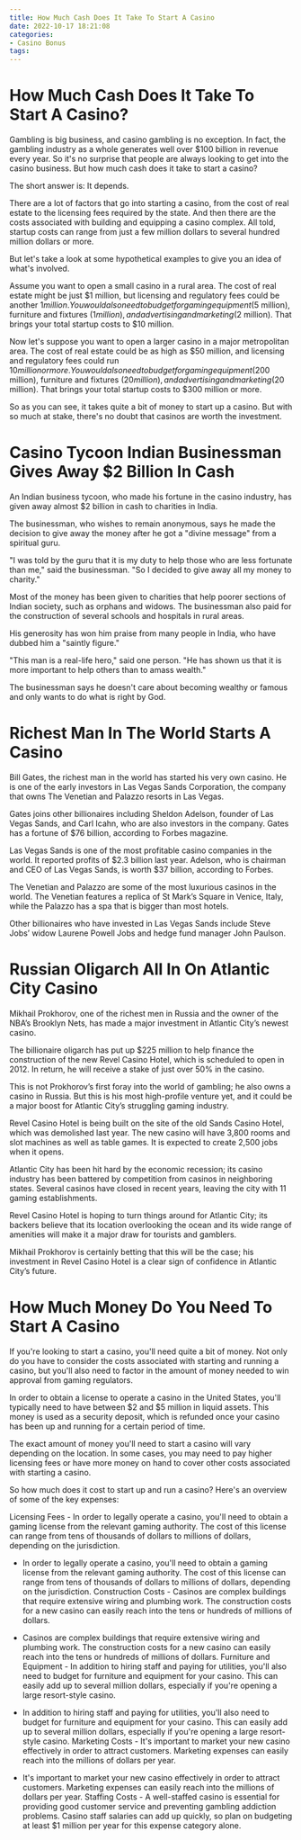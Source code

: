```yaml
---
title: How Much Cash Does It Take To Start A Casino
date: 2022-10-17 18:21:08
categories:
- Casino Bonus
tags:
---
```



#  How Much Cash Does It Take To Start A Casino?

Gambling is big business, and casino gambling is no exception. In fact, the gambling industry as a whole generates well over $100 billion in revenue every year. So it's no surprise that people are always looking to get into the casino business. But how much cash does it take to start a casino?

The short answer is: It depends.

There are a lot of factors that go into starting a casino, from the cost of real estate to the licensing fees required by the state. And then there are the costs associated with building and equipping a casino complex. All told, startup costs can range from just a few million dollars to several hundred million dollars or more.

But let's take a look at some hypothetical examples to give you an idea of what's involved.

Assume you want to open a small casino in a rural area. The cost of real estate might be just $1 million, but licensing and regulatory fees could be another $1 million. You would also need to budget for gaming equipment ($5 million), furniture and fixtures ($1 million), and advertising and marketing ($2 million). That brings your total startup costs to $10 million.

Now let's suppose you want to open a larger casino in a major metropolitan area. The cost of real estate could be as high as $50 million, and licensing and regulatory fees could run $10 million or more. You would also need to budget for gaming equipment ($200 million), furniture and fixtures ($20 million), and advertising and marketing ($20 million). That brings your total startup costs to $300 million or more.

So as you can see, it takes quite a bit of money to start up a casino. But with so much at stake, there's no doubt that casinos are worth the investment.

#  Casino Tycoon Indian Businessman Gives Away $2 Billion In Cash

An Indian business tycoon, who made his fortune in the casino industry, has given away almost $2 billion in cash to charities in India.

The businessman, who wishes to remain anonymous, says he made the decision to give away the money after he got a "divine message" from a spiritual guru.

"I was told by the guru that it is my duty to help those who are less fortunate than me," said the businessman. "So I decided to give away all my money to charity."

Most of the money has been given to charities that help poorer sections of Indian society, such as orphans and widows. The businessman also paid for the construction of several schools and hospitals in rural areas.

His generosity has won him praise from many people in India, who have dubbed him a "saintly figure."

"This man is a real-life hero," said one person. "He has shown us that it is more important to help others than to amass wealth."

The businessman says he doesn't care about becoming wealthy or famous and only wants to do what is right by God.

#  Richest Man In The World Starts A Casino

Bill Gates, the richest man in the world has started his very own casino. He is one of the early investors in Las Vegas Sands Corporation, the company that owns The Venetian and Palazzo resorts in Las Vegas.

Gates joins other billionaires including Sheldon Adelson, founder of Las Vegas Sands, and Carl Icahn, who are also investors in the company. Gates has a fortune of $76 billion, according to Forbes magazine.

Las Vegas Sands is one of the most profitable casino companies in the world. It reported profits of $2.3 billion last year. Adelson, who is chairman and CEO of Las Vegas Sands, is worth $37 billion, according to Forbes.

The Venetian and Palazzo are some of the most luxurious casinos in the world. The Venetian features a replica of St Mark’s Square in Venice, Italy, while the Palazzo has a spa that is bigger than most hotels.

Other billionaires who have invested in Las Vegas Sands include Steve Jobs’ widow Laurene Powell Jobs and hedge fund manager John Paulson.

#  Russian Oligarch All In On Atlantic City Casino

Mikhail Prokhorov, one of the richest men in Russia and the owner of the NBA’s Brooklyn Nets, has made a major investment in Atlantic City’s newest casino.

The billionaire oligarch has put up $225 million to help finance the construction of the new Revel Casino Hotel, which is scheduled to open in 2012. In return, he will receive a stake of just over 50% in the casino.

This is not Prokhorov’s first foray into the world of gambling; he also owns a casino in Russia. But this is his most high-profile venture yet, and it could be a major boost for Atlantic City’s struggling gaming industry.

Revel Casino Hotel is being built on the site of the old Sands Casino Hotel, which was demolished last year. The new casino will have 3,800 rooms and slot machines as well as table games. It is expected to create 2,500 jobs when it opens.

Atlantic City has been hit hard by the economic recession; its casino industry has been battered by competition from casinos in neighboring states. Several casinos have closed in recent years, leaving the city with 11 gaming establishments.

Revel Casino Hotel is hoping to turn things around for Atlantic City; its backers believe that its location overlooking the ocean and its wide range of amenities will make it a major draw for tourists and gamblers.

Mikhail Prokhorov is certainly betting that this will be the case; his investment in Revel Casino Hotel is a clear sign of confidence in Atlantic City’s future.

#  How Much Money Do You Need To Start A Casino

If you're looking to start a casino, you'll need quite a bit of money. Not only do you have to consider the costs associated with starting and running a casino, but you'll also need to factor in the amount of money needed to win approval from gaming regulators.

In order to obtain a license to operate a casino in the United States, you'll typically need to have between $2 and $5 million in liquid assets. This money is used as a security deposit, which is refunded once your casino has been up and running for a certain period of time.

The exact amount of money you'll need to start a casino will vary depending on the location. In some cases, you may need to pay higher licensing fees or have more money on hand to cover other costs associated with starting a casino.

So how much does it cost to start up and run a casino? Here's an overview of some of the key expenses:

Licensing Fees - In order to legally operate a casino, you'll need to obtain a gaming license from the relevant gaming authority. The cost of this license can range from tens of thousands of dollars to millions of dollars, depending on the jurisdiction.

- In order to legally operate a casino, you'll need to obtain a gaming license from the relevant gaming authority. The cost of this license can range from tens of thousands of dollars to millions of dollars, depending on the jurisdiction. Construction Costs - Casinos are complex buildings that require extensive wiring and plumbing work. The construction costs for a new casino can easily reach into the tens or hundreds of millions of dollars.

- Casinos are complex buildings that require extensive wiring and plumbing work. The construction costs for a new casino can easily reach into the tens or hundreds of millions of dollars. Furniture and Equipment - In addition to hiring staff and paying for utilities, you'll also need to budget for furniture and equipment for your casino. This can easily add up to several million dollars, especially if you're opening a large resort-style casino.

- In addition to hiring staff and paying for utilities, you'll also need to budget for furniture and equipment for your casino. This can easily add up to several million dollars, especially if you're opening a large resort-style casino. Marketing Costs - It's important to market your new casino effectively in order to attract customers. Marketing expenses can easily reach into the millions of dollars per year.

- It's important to market your new casino effectively in order to attract customers. Marketing expenses can easily reach into the millions of dollars per year. Staffing Costs - A well-staffed casino is essential for providing good customer service and preventing gambling addiction problems. Casino staff salaries can add up quickly, so plan on budgeting at least $1 million per year for this expense category alone.